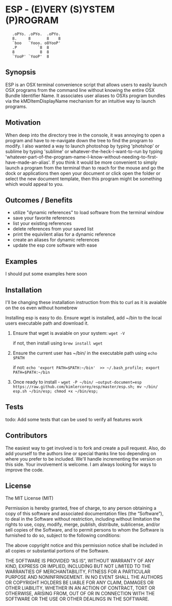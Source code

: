 # ESP - (E)VERY (S)YSTEM (P)ROGRAM

       .oPYo. .oPYo.  .oPYo.
       8.     8       8    8
       `boo   `Yooo. o8YooP'
       .P         `8  8
       8           8  8
       `YooP' `YooP'  8

## Synopsis

ESP is an OSX terminal convenience script that allows users to easily launch OSX programs from the command line without knowing the entire OSX Bundle Identifier Name. It associates user aliases to OSXs program bundles via the kMDItemDisplayName mechanism for an intuitive way to launch programs.  

## Motivation

When deep into the directory tree in the console, it was annoying to open a program and have to re-navigate down the tree to find the program to modify. I also wanted a way to launch photoshop by typing 'photshop' or sublime by typing 'sublime' or whatever-the-heck-I-want-to-run by typing 'whatever-part-of-the-program-name-I-know-without-needing-to-first-have-made-an-alias'. If you think it would be more convenient to simply launch a program from the terminal than to reach for the mouse and go the dock or applications then open your document or click open the folder or select the new document template, then this program might be something which would appeal to you.

## Outcomes / Benefits

* utilize "dynamic references" to load software from the terminal window
* save your favorite references
* list your existing references
* delete references from your saved list
* print the equivilent alias for a dynamic reference
* create an aliases for dynamic references
* update the esp core software with ease

## Examples

I should put some examples here soon

## Installation

I'll be changing these installation instruction from this to curl as it is avaiable on the os even without homebrew

Installing esp is easy to do. Ensure wget is installed, add ~/bin to the local users executable path and download it.


 1. Ensure that wget is avaiable on your system: `wget -V`

     if not, then install using `brew install wget`

 2. Ensure the current user has ~/bin/ in the executable path using `echo $PATH`

     if not: `echo 'export PATH=$PATH:~/bin'  >> ~/.bash_profile; export PATH=$PATH:~/bin`

 3. Once ready to install - `wget -P ~/bin/ —output-document=esp https://raw.github.com/kimlercorey/esp/master/esp.sh; mv ~/bin/   esp.sh ~/bin/esp; chmod +x ~/bin/esp;`

## Tests

todo: Add some tests that can be used to verify all features work

## Contributors

The easiest way to get involved is to fork and create a pull request. Also, do add yourself to the authors line or special thanks line too depending on where you prefer to be included. We'll handle incrementing the version on this side. Your involvement is welcome. I am always looking for ways to improve the code. 

## License

The MIT License (MIT)

Permission is hereby granted, free of charge, to any person obtaining a copy of this software and associated documentation files (the “Software”), to deal in the Software without restriction, including without limitation the rights to use, copy, modify, merge, publish, distribute, sublicense, and/or sell copies of the Software, and to permit persons to whom the Software is furnished to do so, subject to the following conditions:

The above copyright notice and this permission notice shall be included in all copies or substantial portions of the Software.

THE SOFTWARE IS PROVIDED “AS IS”, WITHOUT WARRANTY OF ANY KIND, EXPRESS OR IMPLIED, INCLUDING BUT NOT LIMITED TO THE WARRANTIES OF MERCHANTABILITY, FITNESS FOR A PARTICULAR PURPOSE AND NONINFRINGEMENT. IN NO EVENT SHALL THE AUTHORS OR COPYRIGHT HOLDERS BE LIABLE FOR ANY CLAIM, DAMAGES OR OTHER LIABILITY, WHETHER IN AN ACTION OF CONTRACT, TORT OR OTHERWISE, ARISING FROM, OUT OF OR IN CONNECTION WITH THE SOFTWARE OR THE USE OR OTHER DEALINGS IN THE SOFTWARE.
